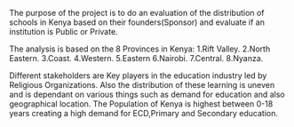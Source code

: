 The purpose of the project is to do an evaluation of the distribution of schools in Kenya based on their founders(Sponsor) and evaluate if an institution is Public or Private.

The analysis is based on the 8 Provinces in Kenya:
1.Rift Valley.
2.North Eastern.
3.Coast.
4.Western.
5.Eastern
6.Nairobi.
7.Central.
8.Nyanza.

Different stakeholders are Key players in the education industry led by Religious Organizations. Also the distribution of these learning is uneven and is dependant on various things such as demand for education and also geographical location. The Population of Kenya is highest
between 0-18 years creating a high demand for ECD,Primary and Secondary education.
